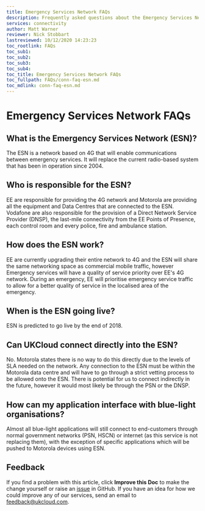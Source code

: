 ```yaml
---
title: Emergency Services Network FAQs
description: Frequently asked questions about the Emergency Services Network (ESN)
services: connectivity
author: Matt Warner
reviewer: Nick Stobbart
lastreviewed: 10/12/2020 14:23:23
toc_rootlink: FAQs
toc_sub1: 
toc_sub2:
toc_sub3:
toc_sub4:
toc_title: Emergency Services Network FAQs
toc_fullpath: FAQs/conn-faq-esn.md
toc_mdlink: conn-faq-esn.md
---
```


# Emergency Services Network FAQs

## What is the Emergency Services Network (ESN)?

The ESN is a network based on 4G that will enable communications between emergency services. It will replace the current radio-based system that has been in operation since 2004.

## Who is responsible for the ESN?

EE are responsible for providing the 4G network and Motorola are providing all the equipment and Data Centres that are connected to the ESN. Vodafone are also responsible for the provision of a Direct Network Service Provider (DNSP), the last-mile connectivity from the EE Points of Presence, each control room and every police, fire and ambulance station.

## How does the ESN work?

EE are currently upgrading their entire network to 4G and the ESN will share the same networking space as commercial mobile traffic, however Emergency services will have a quality of service priority over EE's 4G network. During an emergency, EE will prioritise emergency service traffic to allow for a better quality of service in the localised area of the emergency.

## When is the ESN going live?

ESN is predicted to go live by the end of 2018.

## Can UKCloud connect directly into the ESN?

No. Motorola states there is no way to do this directly due to the levels of SLA needed on the network. Any connection to the ESN must be within the Motorola data centre and will have to go through a strict vetting process to be allowed onto the ESN. There is potential for us to connect indirectly in the future, however it would most likely be through the PSN or the DNSP.

## How can my application interface with blue-light organisations?

Almost all blue-light applications will still connect to end-customers through normal government networks (PSN, HSCN) or internet (as this service is not replacing them), with the exception of specific applications which will be pushed to Motorola devices using ESN.

## Feedback

If you find a problem with this article, click **Improve this Doc** to make the change yourself or raise an [issue](https://github.com/UKCloud/documentation/issues) in GitHub. If you have an idea for how we could improve any of our services, send an email to <feedback@ukcloud.com>.
